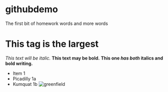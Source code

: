 # githubdemo
The first bit of homework
words and more words
# This tag is the largest
 *This text will be italic.*
 __This text may be bold.__
__This one *has both* italics and bold writing.__
* Item 1
* Picadilly 1a
* Kumquat 1b
![greenfield](photo-1472214103451-9374bd1c798e.jpg)